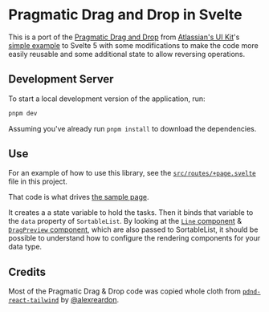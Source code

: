 # Pragmatic Drag and Drop in Svelte

This is a port of the [Pragmatic Drag and Drop](https://atlassian.design/components/pragmatic-drag-and-drop/) from [Atlassian's UI Kit](https://atlaskit.atlassian.com/)'s [simple example](https://github.com/atlassian/pragmatic-drag-and-drop/discussions/71) to Svelte 5 with some modifications to make the code more easily reusable and some additional state to allow reversing operations.

## Development Server

To start a local development version of the application, run:

```bash
pnpm dev
```

Assuming you've already run `pnpm install` to download the dependencies.

## Use

For an example of how to use this library, see the [`src/routes/+page.svelte`](src/routes/+page.svelte) file in this project.

That code is what drives [the sample page](https://dysbulic.github.io/svelte-pragmatic-sortable/).

It creates a a state variable to hold the tasks. Then it binds that variable to the `data` property of `SortableList`. By looking at the [`Line` component](src/lib/components/Line.svelte) & [`DragPreview` component](src/lib/components/DragPreview.svelte), which are also passed to SortableList, it should be possible to understand how to configure the rendering components for your data type.

## Credits

Most of the Pragmatic Drag & Drop code was copied whole cloth from [`pdnd-react-tailwind`](https://github.com/alexreardon/pdnd-react-tailwind) by [@alexreardon](https://github.com/alexreardon/).
